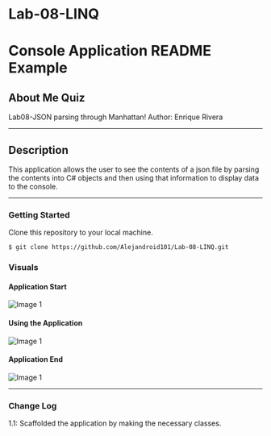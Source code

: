 # Lab-08-LINQ

# Console Application README Example

## About Me Quiz

Lab08-JSON parsing through Manhattan!
Author: Enrique Rivera

----

## Description
This application allows the user to see the contents of a json.file by parsing the contents into C# objects
and then using that information to display data to the console.

---

### Getting Started
Clone this repository to your local machine.

```
$ git clone https://github.com/Alejandroid101/Lab-08-LINQ.git
```


### Visuals

#### Application Start
![Image 1](https://via.placeholder.com/750x500)
#### Using the Application
![Image 1](https://via.placeholder.com/750x500)
#### Application End
![Image 1](https://via.placeholder.com/750x500)

---

### Change Log
1.1: Scaffolded the application by making the necessary classes.

